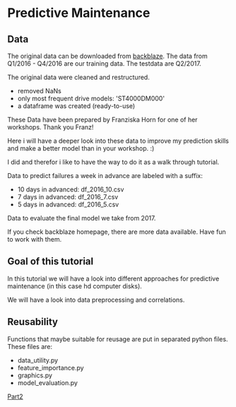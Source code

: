 # Predictive Maintenance


## Data 

The original data can be downloaded from [backblaze](https://www.backblaze.com/b2/hard-drive-test-data.html). The data from Q1/2016 - Q4/2016 are our training data. The testdata are Q2/2017.

The original data were cleaned and restructured.

* removed NaNs
* only most frequent drive models: 'ST4000DM000'
* a dataframe was created (ready-to-use)


These Data have been prepared by Franziska Horn for one of her workshops. Thank you Franz!

Here i will have a deeper look into these data to improve my prediction skills and make a better model than in your workshop. :)


I did and therefor i like to have the way to do it as a walk through tutorial.



Data to predict failures a week in advance are labeled with a suffix:

- 10 days in advanced: df_2016_10.csv
- 7 days in advanced: df_2016_7.csv
- 5 days in advanced: df_2016_5.csv

Data to evaluate the final model we take from 2017.

If you check backblaze homepage, there are more data available. Have fun to work with them.


## Goal of this tutorial

In this tutorial we will have a look into different approaches for predictive maintenance (in this case hd computer disks).

We will have a look into data preprocessing and correlations. 



## Reusability 

Functions that maybe suitable for reusage are put in separated python files. These files are:

- data_utility.py
- feature_importance.py
- graphics.py
- model_evaluation.py


[Part2](./Readme_part2.md)
